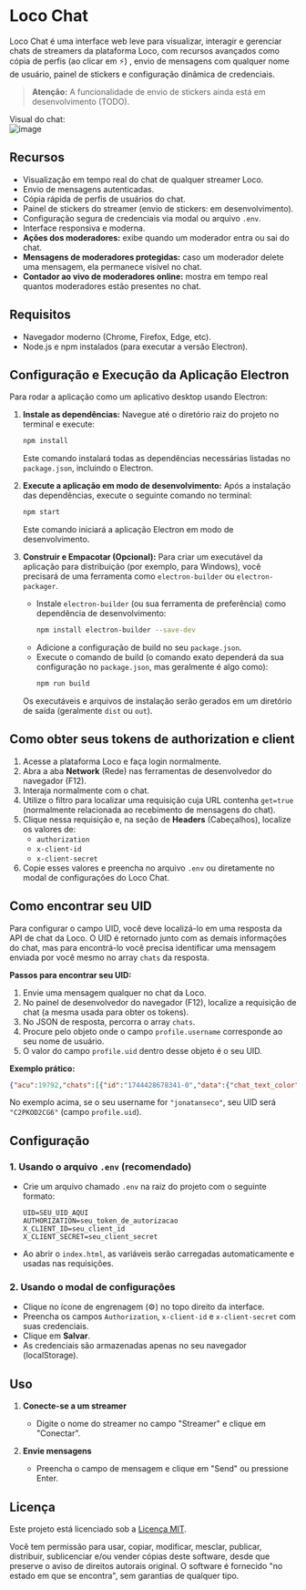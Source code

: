 # Loco Chat

Loco Chat é uma interface web leve para visualizar, interagir e gerenciar chats de streamers da plataforma Loco, com recursos avançados como cópia de perfis (ao clicar em ⚡) , envio de mensagens com qualquer nome de usuário, painel de stickers e configuração dinâmica de credenciais.

> **Atenção:** A funcionalidade de envio de stickers ainda está em desenvolvimento (TODO).

Visual do chat:
<br>
![image](https://github.com/user-attachments/assets/4b207494-17e2-4d8c-9677-e87a0983eeda)

## Recursos

- Visualização em tempo real do chat de qualquer streamer Loco.
- Envio de mensagens autenticadas.
- Cópia rápida de perfis de usuários do chat.
- Painel de stickers do streamer (envio de stickers: em desenvolvimento).
- Configuração segura de credenciais via modal ou arquivo `.env`.
- Interface responsiva e moderna.
- **Ações dos moderadores:** exibe quando um moderador entra ou sai do chat.
- **Mensagens de moderadores protegidas:** caso um moderador delete uma mensagem, ela permanece visível no chat.
- **Contador ao vivo de moderadores online:** mostra em tempo real quantos moderadores estão presentes no chat.

## Requisitos

- Navegador moderno (Chrome, Firefox, Edge, etc).
- Node.js e npm instalados (para executar a versão Electron).

## Configuração e Execução da Aplicação Electron

Para rodar a aplicação como um aplicativo desktop usando Electron:

1.  **Instale as dependências:**
    Navegue até o diretório raiz do projeto no terminal e execute:
    ```sh
    npm install
    ```
    Este comando instalará todas as dependências necessárias listadas no `package.json`, incluindo o Electron.

2.  **Execute a aplicação em modo de desenvolvimento:**
    Após a instalação das dependências, execute o seguinte comando no terminal:
    ```sh
    npm start
    ```
    Este comando iniciará a aplicação Electron em modo de desenvolvimento.

3.  **Construir e Empacotar (Opcional):**
    Para criar um executável da aplicação para distribuição (por exemplo, para Windows), você precisará de uma ferramenta como `electron-builder` ou `electron-packager`.

    *   Instale `electron-builder` (ou sua ferramenta de preferência) como dependência de desenvolvimento:
        ```sh
        npm install electron-builder --save-dev
        ```
    *   Adicione a configuração de build no seu `package.json`.
    *   Execute o comando de build (o comando exato dependerá da sua configuração no `package.json`, mas geralmente é algo como):
        ```sh
        npm run build
        ```
    Os executáveis e arquivos de instalação serão gerados em um diretório de saída (geralmente `dist` ou `out`).

## Como obter seus tokens de authorization e client

1. Acesse a plataforma Loco e faça login normalmente.
2. Abra a aba **Network** (Rede) nas ferramentas de desenvolvedor do navegador (F12).
3. Interaja normalmente com o chat.
4. Utilize o filtro para localizar uma requisição cuja URL contenha `get=true` (normalmente relacionada ao recebimento de mensagens do chat).
5. Clique nessa requisição e, na seção de **Headers** (Cabeçalhos), localize os valores de:
   - `authorization`
   - `x-client-id`
   - `x-client-secret`
6. Copie esses valores e preencha no arquivo `.env` ou diretamente no modal de configurações do Loco Chat.
## Como encontrar seu UID

Para configurar o campo UID, você deve localizá-lo em uma resposta da API de chat da Loco. O UID é retornado junto com as demais informações do chat, mas para encontrá-lo você precisa identificar uma mensagem enviada por você mesmo no array `chats` da resposta.

**Passos para encontrar seu UID:**

1. Envie uma mensagem qualquer no chat da Loco.
2. No painel de desenvolvedor do navegador (F12), localize a requisição de chat (a mesma usada para obter os tokens).
3. No JSON de resposta, percorra o array `chats`.
4. Procure pelo objeto onde o campo `profile.username` corresponde ao seu nome de usuário.
5. O valor do campo `profile.uid` dentro desse objeto é o seu UID.

**Exemplo prático:**

```json
{"acu":19792,"chats":[{"id":"1744428678341-0","data":{"chat_text_color":"#FFFFFF","chat_text_weight":700,"client_msg_time":1744428677985,"deviceId":"0E80E2E3-1219-4318-8D60-2B792F116640-C2PKOD2CG6","message":"","moderator_type":0,"msgId":"","msg_time":1744428678190,"profile":{"avatar":"https://static.getloconow.com/loco-avatars/b954c1834d1f4ce9b3706e0c902e738a.png","color":"","text_color":"#F5D76E","text_weight":700,"uid":"C2PKOD2CG6","username":"jonatanseco"},"sticker":{"amount":10,"background_color":"#2B8756","collapse_after":10000,"created_at":"2025-01-12T20:19:22Z","currency_type":10,"hPos":2,"image_url":"https://static.getloconow.com/stickers/81a6cbe0-d122-11ef-98ee-15eedadba371.json","isSelected":true,"is_animated":true,"sticker_id":"b3a48dcf-7f03-43be-8ba7-6992eb507c87","sticker_type":4,"tabName":"GOLD","tab_key":20,"updated_at":"2025-01-12T20:19:22Z","vPos":6},"stream_uid":"f0704f39-1a61-40a8-abd6-f3b732ca0b25","type":4}},{"id":"1744428679931-0","data":{"chat_text_color":"#FFFFFF","chat_text_weight":700,"client_msg_time":1744428295637,"deviceId":"b7fcf756ba681808121350dbdedb65calive-dc7a5af1-85e8-404","message":"kkkkkkkkkkkkkk","moderator_type":0,"msgId":"3b239442-66fb-4b16-9108-aee8a6676cdc","msg_time":1744428679779,"profile":{"avatar":"https://static.getloconow.com/loco-avatars/d81657ac2b0149c38bf4e57ecae6b490.png","color":"#3312ff","text_color":"#F96D14","text_weight":700,"uid":"4S0UNE5T1A","username":"Soaring.Knife116"},"sticker":{},"stream_uid":"f0704f39-1a61-40a8-abd6-f3b732ca0b25","type":1}}],"last_stream_config_change_time":1744416366043,"live_moderator_count":2,"replace_chats":[],"window":2000}
```

No exemplo acima, se o seu username for `"jonatanseco"`, seu UID será `"C2PKOD2CG6"` (campo `profile.uid`).


## Configuração

### 1. Usando o arquivo `.env` (recomendado)

- Crie um arquivo chamado `.env` na raiz do projeto com o seguinte formato:
  ```
  UID=SEU_UID_AQUI
  AUTHORIZATION=seu_token_de_autorizacao
  X_CLIENT_ID=seu_client_id
  X_CLIENT_SECRET=seu_client_secret
  ```
- Ao abrir o `index.html`, as variáveis serão carregadas automaticamente e usadas nas requisições.

### 2. Usando o modal de configurações

- Clique no ícone de engrenagem (⚙️) no topo direito da interface.
- Preencha os campos `Authorization`, `x-client-id` e `x-client-secret` com suas credenciais.
- Clique em **Salvar**.
- As credenciais são armazenadas apenas no seu navegador (localStorage).

## Uso

1. **Conecte-se a um streamer**
   - Digite o nome do streamer no campo "Streamer" e clique em "Conectar".

2. **Envie mensagens**
   - Preencha o campo de mensagem e clique em "Send" ou pressione Enter.

## Licença

Este projeto está licenciado sob a [Licença MIT](LICENSE).

Você tem permissão para usar, copiar, modificar, mesclar, publicar, distribuir, sublicenciar e/ou vender cópias deste software, desde que preserve o aviso de direitos autorais original. O software é fornecido "no estado em que se encontra", sem garantias de qualquer tipo.
